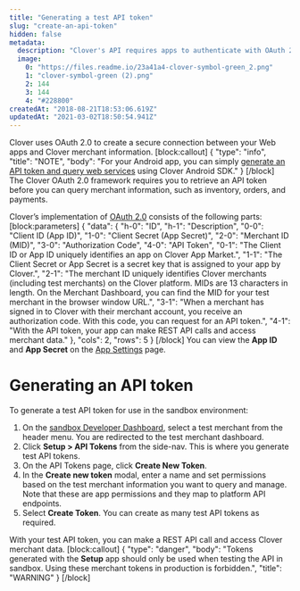 ```yaml
---
title: "Generating a test API token"
slug: "create-an-api-token"
hidden: false
metadata: 
  description: "Clover's API requires apps to authenticate with OAuth 2.0. Learn how to generate tokens with this tutorial."
  image: 
    0: "https://files.readme.io/23a41a4-clover-symbol-green_2.png"
    1: "clover-symbol-green (2).png"
    2: 144
    3: 144
    4: "#228800"
createdAt: "2018-08-21T18:53:06.619Z"
updatedAt: "2021-03-02T18:50:54.941Z"
---
```

Clover uses OAuth 2.0 to create a secure connection between your Web apps and Clover merchant information.
[block:callout]
{
  "type": "info",
  "title": "NOTE",
  "body": "For your Android app, you can simply [generate an API token and query web services](doc:query-web-services) using Clover Android SDK."
}
[/block]
The Clover OAuth 2.0 framework requires you to retrieve an API token before you can query merchant information, such as inventory, orders, and payments.

Clover’s implementation of [OAuth 2.0](doc:using-oauth-20) consists of the following parts:
[block:parameters]
{
  "data": {
    "h-0": "ID",
    "h-1": "Description",
    "0-0": "Client ID (App ID)",
    "1-0": "Client Secret (App Secret)",
    "2-0": "Merchant ID (MID)",
    "3-0": "Authorization Code",
    "4-0": "API Token",
    "0-1": "The Client ID or App ID uniquely identifies an app on Clover App Market.",
    "1-1": "The Client Secret or App Secret is a secret key that is assigned to your app by Clover.",
    "2-1": "The merchant ID uniquely identifies Clover merchants (including test merchants) on the Clover platform. MIDs are 13 characters in length. On the Merchant Dashboard, you can find the MID for your test merchant in the browser window URL.",
    "3-1": "When a merchant has signed in to Clover with their merchant account, you receive an authorization code. With this code, you can request for an API token.",
    "4-1": "With the API token, your app can make REST API calls and access merchant data."
  },
  "cols": 2,
  "rows": 5
}
[/block]
You can view the **App ID** and **App Secret** on the [App Settings](doc:app-settings) page.

# Generating an API token
To generate a test API token for use in the sandbox environment:
1. On the <a href="https://sandbox.dev.clover.com/developer-home/login" target="_blank">sandbox Developer Dashboard</a>, select a test merchant from the header menu. You are redirected to the test merchant dashboard.
2. Click **Setup > API Tokens** from the side-nav. This is where you generate test API tokens.
3. On the API Tokens page, click **Create New Token**.
4. In the **Create new token** modal, enter a name and set permissions based on the test merchant information you want to query and manage. Note that these are app permissions and they map to platform API endpoints.
5. Select **Create Token**. You can create as many test API tokens as required.

With your test API token, you can make a REST API call and access Clover merchant data.
[block:callout]
{
  "type": "danger",
  "body": "Tokens generated with the **Setup** app should only be used when testing the API in sandbox. Using these merchant tokens in production is forbidden.",
  "title": "WARNING"
}
[/block]